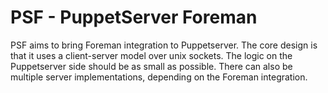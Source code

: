 # PSF - PuppetServer Foreman

PSF aims to bring Foreman integration to Puppetserver. The core design is that it uses a client-server model over unix sockets. The logic on the Puppetserver side should be as small as possible. There can also be multiple server implementations, depending on the Foreman integration.
